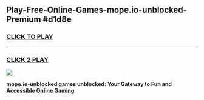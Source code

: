 
## Play-Free-Online-Games-mope.io-unblocked-Premium #d1d8e
<h3>
<a href="https://premium.freeplayer.one?title=mope.io-unblocked&ref=8M">CLICK TO PLAY</a></h3>
<hr>

<h3>
<a href="https://premium.freeplayer.one?title=mope.io-unblocked&ref=8M">CLICK 2 PLAY</a>
  
</h3>

<a href="https://premium.freeplayer.one?title=mope.io-unblocked&ref=8M"><img src="https://clearcache.store/games.png"></a>


**mope.io-unblocked games unblocked: Your Gateway to Fun and Accessible Online Gaming**
